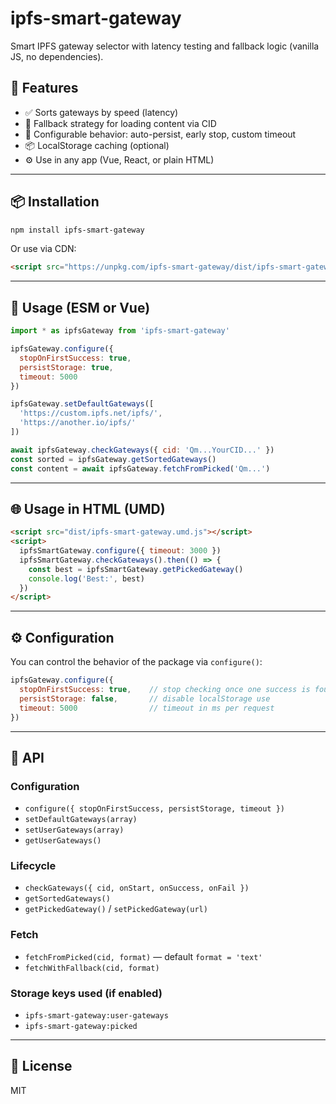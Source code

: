# ipfs-smart-gateway

Smart IPFS gateway selector with latency testing and fallback logic (vanilla JS, no dependencies).

## 🚀 Features

- ✅ Sorts gateways by speed (latency)
- 🔁 Fallback strategy for loading content via CID
- 🧠 Configurable behavior: auto-persist, early stop, custom timeout
- 📦 LocalStorage caching (optional)
- ⚙️ Use in any app (Vue, React, or plain HTML)

---

## 📦 Installation

```bash
npm install ipfs-smart-gateway
```

Or use via CDN:

```html
<script src="https://unpkg.com/ipfs-smart-gateway/dist/ipfs-smart-gateway.umd.js"></script>
```

---

## 🧠 Usage (ESM or Vue)

```js
import * as ipfsGateway from 'ipfs-smart-gateway'

ipfsGateway.configure({
  stopOnFirstSuccess: true,
  persistStorage: true,
  timeout: 5000
})

ipfsGateway.setDefaultGateways([
  'https://custom.ipfs.net/ipfs/',
  'https://another.io/ipfs/'
])

await ipfsGateway.checkGateways({ cid: 'Qm...YourCID...' })
const sorted = ipfsGateway.getSortedGateways()
const content = await ipfsGateway.fetchFromPicked('Qm...')
```

---

## 🌐 Usage in HTML (UMD)

```html
<script src="dist/ipfs-smart-gateway.umd.js"></script>
<script>
  ipfsSmartGateway.configure({ timeout: 3000 })
  ipfsSmartGateway.checkGateways().then(() => {
    const best = ipfsSmartGateway.getPickedGateway()
    console.log('Best:', best)
  })
</script>
```

---

## ⚙️ Configuration

You can control the behavior of the package via `configure()`:

```js
ipfsGateway.configure({
  stopOnFirstSuccess: true,    // stop checking once one success is found
  persistStorage: false,       // disable localStorage use
  timeout: 5000                // timeout in ms per request
})
```

---

## 📄 API

### Configuration
- `configure({ stopOnFirstSuccess, persistStorage, timeout })`
- `setDefaultGateways(array)`
- `setUserGateways(array)`
- `getUserGateways()`

### Lifecycle
- `checkGateways({ cid, onStart, onSuccess, onFail })`
- `getSortedGateways()`
- `getPickedGateway()` / `setPickedGateway(url)`

### Fetch
- `fetchFromPicked(cid, format)` — default `format = 'text'`
- `fetchWithFallback(cid, format)`

### Storage keys used (if enabled)
- `ipfs-smart-gateway:user-gateways`
- `ipfs-smart-gateway:picked`

---

## 📄 License
MIT